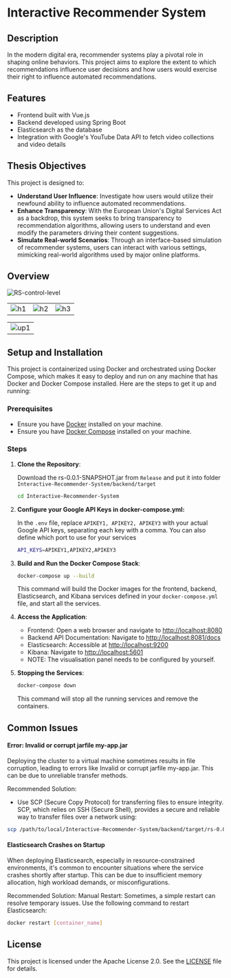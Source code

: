 # Interactive Recommender System

## Description
In the modern digital era, recommender systems play a pivotal role in shaping online behaviors. This project aims to explore the extent to which recommendations influence user decisions and how users would exercise their right to influence automated recommendations.

## Features
- Frontend built with Vue.js
- Backend developed using Spring Boot
- Elasticsearch as the database
- Integration with Google's YouTube Data API to fetch video collections and video details

## Thesis Objectives
This project is designed to:

+ **Understand User Influence**: Investigate how users would utilize their newfound ability to influence automated recommendations.
+ **Enhance Transparency**: With the European Union's Digital Services Act as a backdrop, this system seeks to bring transparency to recommendation algorithms, allowing users to understand and even modify the parameters driving their content suggestions.
+ **Simulate Real-world Scenarios**: Through an interface-based simulation of recommender systems, users can interact with various settings, mimicking real-world algorithms used by major online platforms.

## Overview

<img src="document/pics/RS-control-level.png" alt="RS-control-level">

<table>
  <tr>
    <td><img align="center" src="document/pics/h1.png" alt="h1" /></td>
    <td><img align="center" src="document/pics/h2.png" alt="h2"/></td>
    <td><img align="center" src="document/pics/h3.png" alt="h3" /></td>
  </tr>
</table>
<table>
     <tr>
    <td><img align="center" src="document/pics/up1.png" alt="up1"/></td>
  </tr>
</table>



## Setup and Installation

This project is containerized using Docker and orchestrated using Docker Compose, which makes it easy to deploy and run on any machine that has Docker and Docker Compose installed. Here are the steps to get it up and running:

### Prerequisites
- Ensure you have [Docker](https://docs.docker.com/get-docker/) installed on your machine.
- Ensure you have [Docker Compose](https://docs.docker.com/compose/install/) installed on your machine.

### Steps

1. **Clone the Repository**:
  
   Download the rs-0.0.1-SNAPSHOT.jar from `Release` and put it into folder `Interactive-Recommender-System/backend/target`
   ```bash
   cd Interactive-Recommender-System
   ```

2. **Configure your Google API Keys in docker-compose.yml:**

   In the `.env` file, replace `APIKEY1, APIKEY2, APIKEY3` with your actual Google API keys, separating each key with a comma. You can also define which port to use for your services

   ```bash
   API_KEYS=APIKEY1,APIKEY2,APIKEY3
   ```

3. **Build and Run the Docker Compose Stack**:

   ```bash
   docker-compose up --build
   ```

   This command will build the Docker images for the frontend, backend, Elasticsearch, and Kibana services defined in your `docker-compose.yml` file, and start all the services.

4. **Access the Application**:

   - Frontend: Open a web browser and navigate to [http://localhost:8080](http://localhost:8080)
   - Backend API Documentation: Navigate to [http://localhost:8081/docs](http://localhost:8081/docs)
   - Elasticsearch: Accessible at [http://localhost:9200](http://localhost:9200)
   - Kibana: Navigate to [http://localhost:5601](http://localhost:5601)
   	- NOTE: The visualisation panel needs to be configured by yourself.

5. **Stopping the Services**:
   ```bash
   docker-compose down
   ```
   This command will stop all the running services and remove the containers.


## Common Issues
#### Error: Invalid or corrupt jarfile my-app.jar
Deploying the cluster to a virtual machine sometimes results in file corruption, leading to errors like Invalid or corrupt jarfile my-app.jar. This can be due to unreliable transfer methods.

Recommended Solution:
- Use SCP (Secure Copy Protocol) for transferring files to ensure integrity. SCP, which relies on SSH (Secure Shell), provides a secure and reliable way to transfer files over a network using:
```bash
scp /path/to/local/Interactive-Recommender-System/backend/target/rs-0.0.1-SNAPSHOT.jar  user@vm-address:/path/to/remote/Interactive-Recommender-System/backend/target
```

#### Elasticsearch Crashes on Startup
When deploying Elasticsearch, especially in resource-constrained environments, it's common to encounter situations where the service crashes shortly after startup. This can be due to insufficient memory allocation, high workload demands, or misconfigurations.

Recommended Solution:
Manual Restart: Sometimes, a simple restart can resolve temporary issues. Use the following command to restart Elasticsearch:
```bash
docker restart [container_name]
```

## License

This project is licensed under the Apache License 2.0. See the [LICENSE](https://chat.openai.com/c/LICENSE) file for details.
